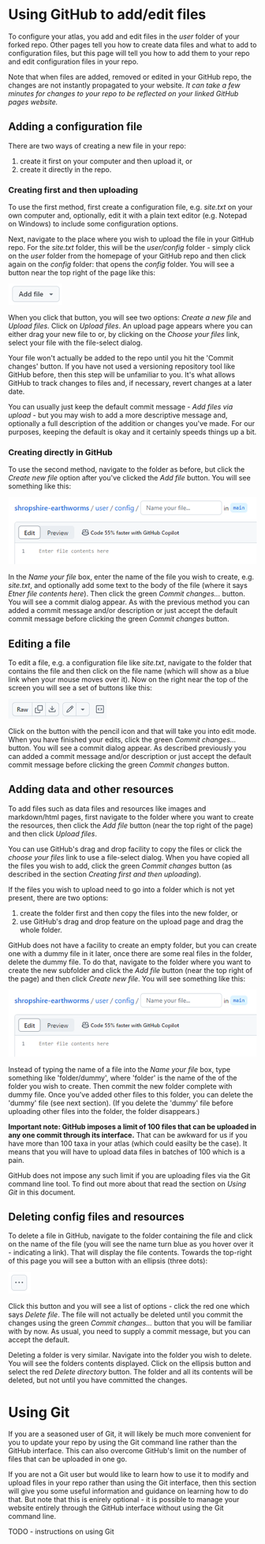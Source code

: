 # Using GitHub to add/edit files
To configure your atlas, you add and edit files in the *user* folder of your forked repo. Other pages tell you how to create data files and what to add to configuration files, but this page will tell you how to add them to your repo and edit configuration files in your repo.

Note that when files are added, removed or edited in your GitHub repo, the changes are not instantly propagated to your website. *It can take a few minutes for changes to your repo to be reflected on your linked GitHub pages website.*

## Adding a configuration file
There are two ways of creating a new file in your repo:

1. create it first on your computer and then upload it, or
2. create it directly in the repo.

### Creating first and then uploading
To use the first method, first create a configuration file, e.g. *site.txt* on your own computer and, optionally, edit it with a plain text editor (e.g. Notepad on Windows) to include some configuration options.

Next, navigate to the place where you wish to upload the file in your GitHub repo. For the *site.txt* folder, this will be the *user/config* folder - simply click on the *user* folder from the homepage of your GitHub repo and then click again on the *config* folder: that opens the *config* folder. You will see a button near the top right of the page like this:

![GitHub add button](./images/add-button.png)

When you click that button, you will see two options: *Create a new file* and *Upload files*. Click on *Upload files*. An upload page appears where you can either drag your new file to or, by clicking on the *Choose your files* link, select your file with the file-select dialog.

Your file won't actually be added to the repo until you hit the 'Commit changes' button. If you have not used a versioning repository tool like GitHub before, then this step will be unfamiliar to you. It's what allows GitHub to track changes to files and, if necessary, revert changes at a later date. 

You can usually just keep the default commit message - *Add files via upload* - but you may wish to add a more descriptive message and, optionally a full description of the addition or changes you've made. For our purposes, keeping the default is okay and it certainly speeds things up a bit.

### Creating directly in GitHub
To use the second method, navigate to the folder as before, but click the *Create new file* option after you've clicked the *Add file* button. You will see something like this:

![Add file page](./images/add-file-page.png)

In the *Name your file* box, enter the name of the file you wish to create, e.g. *site.txt*, and optionally add some text to the body of the file (where it says *Etner file contents here*). Then click the green *Commit changes...* button. You will see a commit dialog appear. As with the previous method you can added a commit message and/or description or just accept the default commit message before clicking the green *Commit changes* button.

## Editing a file
To edit a file, e.g. a configuration file like *site.txt*, navigate to the folder that contains the file and then click on the file name (which will show as a blue link when your mouse moves over it). Now on the right near the top of the screen you will see a set of buttons like this:

![Edit buttons](./images/edit-buttons.png)

Click on the button with the pencil icon and that will take you into edit mode. When you have finished your edits, click the green *Commit changes...* button. You will see a commit dialog appear. As described previously you can added a commit message and/or description or just accept the default commit message before clicking the green *Commit changes* button.

## Adding data and other resources
To add files such as data files and resources like images and markdown/html pages, first navigate to the folder where you want to create the resources, then click the *Add file* button (near the top right of the page) and then click *Upload files*.

You can use GitHub's drag and drop facility to copy the files or click the *choose your files* link to use a file-select dialog. When you have copied all the files you wish to add, click the green *Commit changes* button (as described in the section *Creating first and then uploading*).

If the files you wish to upload need to go into a folder which is not yet present, there are two options:

1. create the folder first and then copy the files into the new folder, or
2. use GitHub's drag and drop feature on the upload page and drag the whole folder.

GitHub does not have a facility to create an empty folder, but you can create one with a dummy file in it later, once there are some real files in the folder, delete the dummy file. To do that, navigate to the folder where you want to create the new subfolder and  click the *Add file* button (near the top right of the page) and then click *Create new file*. You will see something like this:

![Add file page](./images/add-file-page.png)

Instead of typing the name of a file into the *Name your file* box, type something like 'folder/dummy', where 'folder' is the name of the of the folder you wish to create. Then commit the new folder complete with dummy file. Once you've added other files to this folder, you can delete the 'dummy' file (see next section). (If you delete the 'dummy' file before uploading other files into the folder, the folder disappears.)

**Important note: GitHub imposes a limit of 100 files that can be uploaded in any one commit through its interface.** That can be awkward for us if you have more than 100 taxa in your atlas (which could easilty be the case). It means that you will have to upload data files in batches of 100 which is a pain. 

GitHub does not impose any such limit if you are uploading files via the Git command line tool. To find out more about that read the section on *Using Git* in this document.

## Deleting config files and resources
To delete a file in GitHub, navigate to the folder containing the file and click on the name of the file (you will see the name turn blue as you hover over it - indicating a link). That will display the file contents. Towards the top-right of this page you will see a button with an ellipsis (three dots):

![Ellipsis button](./images/ellipsis-button.png)

Click this button and you will see a list of options - click the red one which says *Delete file*. The file will not actually be deleted until you commit the changes using the green *Commit changes...* button that you will be familiar with by now. As usual, you need to supply a commit message, but you can accept the default.

Deleting a folder is very similar. Navigate into the folder you wish to delete. You will see the folders contents displayed. Click on the ellipsis button and select the red *Delete directory* button. The folder and all its contents will be deleted, but not until you have committed the changes.

# Using Git
If you are a seasoned user of Git, it will likely be much more convenient for you to update your repo by using the Git command line rather than the GitHub interface. This can also overcome GitHub's limit on the number of files that can be uploaded in one go.

If you are not a Git user but would like to learn how to use it to modify and upload files in your repo rather than using the Git interface, then this section will give you some useful information and guidance on learning how to do that. But note that this is enirely optional - it is possible to manage your website entirely through the GitHub interface without using the Git command line.

TODO - instructions on using Git